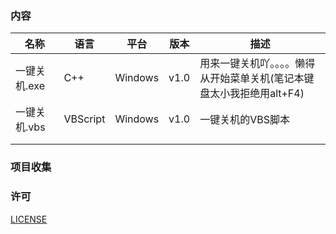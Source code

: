 ### 内容

| **名称** | **语言** | **平台** | **版本** | **描述** |
|---|---|---|---|---|
|一键关机.exe|C++|Windows|v1.0|用来一键关机吖。。。。懒得从开始菜单关机(笔记本键盘太小我拒绝用alt+F4)|
|一键关机.vbs|VBScript|Windows|v1.0|一键关机的VBS脚本|
||||||
||||||

### 项目收集



### 许可
[LICENSE](https://gitee.com/rmshadows/shenmedongxi/blob/master/LICENSE)